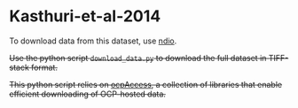Kasthuri-et-al-2014
===================

To download data from this dataset, use [ndio](https://github.com/openconnectome/ndio).

~~Use the python script `download_data.py` to download the full dataset in TIFF-stack format.~~

~~This python script relies on [ocpAccess](https://github.com/openconnectome/ocpAccess), a collection of libraries that enable efficient downloading of OCP-hosted data.~~
